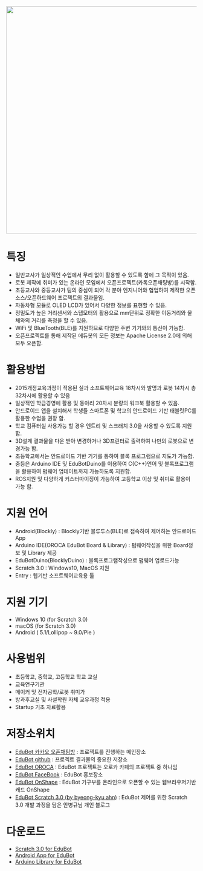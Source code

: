 <img src="https://github.com/oroca/OROCA-EduBot/blob/master/EduBot_Images/20190306_002950.jpg" width="600">

# 특징
* 일반교사가 일상적인 수업에서 무리 없이 활용할 수 있도록 함에 그 목적이 있음.
* 로봇 제작에 취미가 있는 온라인 모임에서 오픈프로젝트(카톡오픈채팅방)를 시작함. 
* 초등교사와 중등교사가 팀의 중심이 되어 각 분야 엔지니어와 협업하여 제작한 오픈소스/오픈하드웨어 프로젝트의 결과물임.
* 자동차형 모듈로 OLED LCD가 있어서 다양한 정보를 표현할 수 있음.
* 정밀도가 높은 거리센서와 스텝모터의 활용으로 mm단위로 정확한 이동거리와 물체와의 거리를 측정을 할 수 있음.
* WiFi 및 BlueTooth(BLE)를 지원하므로 다양한 주변 기기와의 통신이 가능함.
* 오픈프로젝트를 통해 제작된 에듀봇의 모든 정보는 Apache License 2.0에 의해 모두 오픈함.


# 활용방법
* 2015개정교육과정이 적용된 실과 소프트웨어교육 18차시와 발명과 로봇 14차시 총 32차시에 활용할 수 있음
* 일상적인 학급경영에 활용 및 동아리 20차시 분량의 워크북 활용할 수 있음.
* 안드로이드 앱을 설치해서 학생들 스마트폰 및 학교의 안드로이드 기반 태블릿PC를 활용한 수업을 권장 함.
* 학교 컴퓨터실 사용가능 할 경우 엔트리 및 스크래치 3.0을 사용할 수 있도록 지원 함.
* 3D설계 결과물을 다운 받아 변경하거나 3D프린터로 출력하여 나만의 로봇으로 변경가능 함.
* 초등학교에서는 안드로이드 기반 기기를 통하여 블록 프로그램으로 지도가 가능함.
* 중등은 Arduino IDE 및 EduBotDuino를 이용하여 C(C++)언어 및 블록프로그램을 활용하여 펌웨어 업데이트까지 가능하도록 지원함.
* ROS지원 및 다양하게 커스터마이징이 가능하여 고등학교 이상 및 취미로 활용이 가능 함.


# 지원 언어
* Android(Blockly)                            : Blockly기반 블루투스(BLE)로 접속하여 제어하는 안드로이드 App
* Arduino IDE(OROCA EduBot Board & Library)   : 펌웨어작성을 위한 Board정보 및 Library 제공 
* EduBotDuino(BlocklyDuino)                   : 블록프로그램작성으로 펌웨어 업로드가능
* Scratch 3.0                                 : Windows10, MacOS 지원
* Entry                                       : 웹기반 소프트웨어교육용 툴

# 지원 기기
* Windows 10 (for Scratch 3.0)
* macOS      (for Scratch 3.0)
* Android    ( 5.1/Lollipop ~ 9.0/Pie )    

# 사용범위 
* 초등학교, 중학교, 고등학교 학교 교실
* 교육연구기관
* 메이커 및 전자공학/로봇 취미가
* 방과후교실 및 사설학원 자체 교유과정 적용
* Startup 기초 자료활용

# 저장소위치
* [EduBot 카카오 오픈채팅방](https://open.kakao.com/o/gylc1v8) : 프로젝트를 진행하는 메인장소
* [EduBot github](https://github.com/oroca/OROCA-EduBot)      : 프로젝트 결과물의 중요한 저장소 
* [EduBot OROCA](https://cafe.naver.com/openrt/19566)         : EduBot 프로젝트는 오로카 카페의 프로젝트 중 하나임 
* [EduBot FaceBook](https://www.facebook.com/groups/275861313089402/) : EduBot 홍보장소
* [EduBot OnShape](https://cad.onshape.com/documents/c89dcc005c74a4836495ba96/w/8eaa4676b77a3b525bdd4dcf/e/514c9a7b76d98790a2ec077f) : EduBot 기구부를 온라인으로 오픈할 수 있는 웹브라우저기반 캐드 OnShape
* [EduBot Scratch 3.0 (by byeong-kyu ahn)](https://ahnbk.com/?paged=2&cat=63) : EduBot 제어를 위한 Scratch 3.0 개발 과정을 담은 안병규님 개인 블로그

# 다운로드
 * [Scratch 3.0 for EduBot](https://www.dropbox.com/sh/90xtbw8q643jycl/AAB5WP3zR4um1M4Dc9fCWX4qa?dl=0)
 * [Android App for EduBot](https://play.google.com/store/apps/details?id=org.oroca.edubot.oroca_edubot_blockly)
 * [Arduino Library for EduBot](https://github.com/oroca/OROCA-EduBot-Library)
